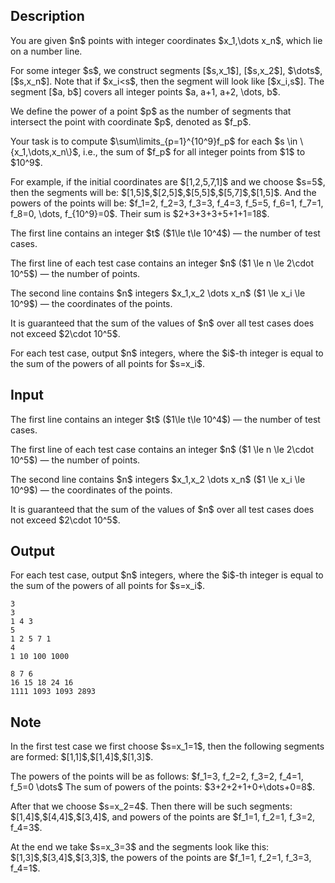 ## Description

<div><p>You are given $n$ points with integer coordinates $x_1,\dots x_n$, which lie on a number line.</p><p>For some integer $s$, we construct segments [$s,x_1$], [$s,x_2$], $\dots$, [$s,x_n$]. Note that if $x_i&lt;s$, then the segment will look like [$x_i,s$]. The segment [$a, b$] covers all integer points $a, a+1, a+2, \dots, b$.</p><p>We define the <span class="tex-font-style-it">power</span> of a point $p$ as the number of segments that intersect the point with coordinate $p$, denoted as $f_p$.</p><p>Your task is to compute $\sum\limits_{p=1}^{10^9}f_p$ for each $s \in \{x_1,\dots,x_n\}$, i.e., the sum of $f_p$ for all integer points from $1$ to $10^9$.</p><p>For example, if the initial coordinates are $[1,2,5,7,1]$ and we choose $s=5$, then the segments will be: $[1,5]$,$[2,5]$,$[5,5]$,$[5,7]$,$[1,5]$. And the powers of the points will be: $f_1=2, f_2=3, f_3=3, f_4=3, f_5=5, f_6=1, f_7=1, f_8=0, \dots, f_{10^9}=0$. Their sum is $2+3+3+3+5+1+1=18$.</p></div><div class="input-specification"><p>The first line contains an integer $t$ ($1\le t\le 10^4$)&nbsp;— the number of test cases.</p><p>The first line of each test case contains an integer $n$ ($1 \le n \le 2\cdot 10^5$)&nbsp;— the number of points.</p><p>The second line contains $n$ integers $x_1,x_2 \dots x_n$ ($1 \le x_i \le 10^9$)&nbsp;— the coordinates of the points.</p><p>It is guaranteed that the sum of the values of $n$ over all test cases does not exceed $2\cdot 10^5$.</p></div><div class="output-specification"><p>For each test case, output $n$ integers, where the $i$-th integer is equal to the sum of the powers of all points for $s=x_i$.</p></div>

## Input

<p>The first line contains an integer $t$ ($1\le t\le 10^4$)&nbsp;— the number of test cases.</p><p>The first line of each test case contains an integer $n$ ($1 \le n \le 2\cdot 10^5$)&nbsp;— the number of points.</p><p>The second line contains $n$ integers $x_1,x_2 \dots x_n$ ($1 \le x_i \le 10^9$)&nbsp;— the coordinates of the points.</p><p>It is guaranteed that the sum of the values of $n$ over all test cases does not exceed $2\cdot 10^5$.</p>

## Output

<p>For each test case, output $n$ integers, where the $i$-th integer is equal to the sum of the powers of all points for $s=x_i$.</p>





```input1|2,3,6,7
3
3
1 4 3
5
1 2 5 7 1
4
1 10 100 1000
```




```output1
8 7 6
16 15 18 24 16
1111 1093 1093 2893
```



## Note

<p>In the first test case we first choose $s=x_1=1$, then the following segments are formed: $[1,1]$,$[1,4]$,$[1,3]$. </p><p>The powers of the points will be as follows: $f_1=3, f_2=2, f_3=2, f_4=1, f_5=0 \dots$ The sum of powers of the points: $3+2+2+1+0+\dots+0=8$. </p><p>After that we choose $s=x_2=4$. Then there will be such segments: $[1,4]$,$[4,4]$,$[3,4]$, and powers of the points are $f_1=1, f_2=1, f_3=2, f_4=3$. </p><p>At the end we take $s=x_3=3$ and the segments look like this: $[1,3]$,$[3,4]$,$[3,3]$, the powers of the points are $f_1=1, f_2=1, f_3=3, f_4=1$.</p>
